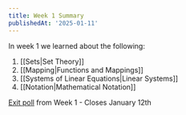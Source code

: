 ```yaml
---
title: Week 1 Summary
publishedAt: '2025-01-11'
---
```


In week 1 we learned about the following:

1) [[Sets|Set Theory]]
2) [[Mapping|Functions and Mappings]]
3) [[Systems of Linear Equations|Linear Systems]]
4) [[Notation|Mathematical Notation]]

[Exit poll](https://docs.google.com/forms/d/e/1FAIpQLSfatiebdTJeIUfPJQTumOWZbkSNXyk7KMjSazemUAh161kg1g/viewform?usp=header) from Week 1 - Closes January 12th

